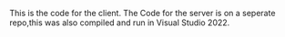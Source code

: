 This is the code for the client.
The Code for the server is on a seperate repo,this was also compiled and run in Visual Studio 2022.

